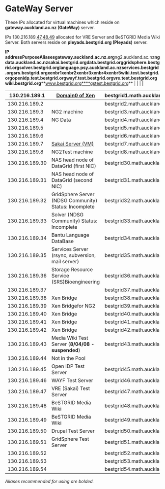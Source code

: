 # GateWay Server

These IPs allocated for virtual machines which reside on **gateway.auckland.ac.nz (GateWay)** server. 

IPs 130.216.189.[47,48,49](https://reannz.atlassian.net/wiki/pages/createpage.action?spaceKey=BeSTGRID&title=47%2C48%2C49&linkCreation=true&fromPageId=3816950518) allocated for VRE Server and BeSTGRID Media Wiki Server. Both servers reside on **pleyads.bestgrid.org (Pleyads)** server.

**IP address****Purpose****Aliases****gateway.auckland.ac.nz.org******ng2.auckland.ac.nz****ngdata.auckland.ac.nz******sakai.bestgrid.org****data.bestgrid.org****gridsphere.bestgrid.org****solver.bestgrid.org****language.psy.auckland.ac.nz****services.bestgrid.org****srs.bestgrid.org****xenbr1****xenbr2****xenbr3****xenbr4****xenbr5****wiki.test.bestgrid.org****openidp.test.bestgrid.org****wayf.test.bestgrid.org****vre.test.bestgrid.org****wiki.bestgrid.org****www.bestgrid.org****gstest.bestgrid.org**  |     |     |     |  

|      130.216.189.1       |      [Domain0 of Xen](/wiki/spaces/BeSTGRID/pages/3816950577)         | bestgrid1.math.auckland.ac.nzbg1.bestgrid.orggateway.bestgrid.org      |
| ------------------------ | --------------------------------------------------------------------- | ---------------------------------------------------------------------- |
|      130.216.189.2       |                                                                       | bestgrid2.math.auckland.ac.nzbg2.bestgrid.org                          |
|      130.216.189.3       |      NG2 machine                                                      | bestgrid3.math.auckland.ac.nzbg3.bestgrid.org                          |
|      130.216.189.4       |      NG Data                                                          | bestgrid4.math.auckland.ac.nzbg4.bestgrid.org                          |
|      130.216.189.5       |                                                                       | bestgrid5.math.auckland.ac.nzbg5.bestgrid.org                          |
|      130.216.189.6       |                                                                       |      bestgrid6.math.auckland.ac.nzbg6.bestgrid.org                     |
|      130.216.189.7       |      [Sakai Server (VM)](/wiki/spaces/BeSTGRID/pages/3816950762)      | bestgrid7.math.auckland.ac.nzbg7.bestgrid.org                          |
|      130.216.189.8       |      NG2Test machine                                                  |      bestgrid8.math.auckland.ac.nzbg8.bestgrid.org                     |
|      130.216.189.30      |      NAS head node of DataGrid (first NIC)                            | bestgrid30.math.auckland.ac.nzbg30.bestgrid.org                        |
|      130.216.189.31      |      NAS head node of DataGrid (second NIC)                           |      bestgrid31.math.auckland.ac.nzbg31.bestgrid.org                   |
|      130.216.189.32      |      GridSphere Server (NDSG Community) Status: Incomplete            | bestgrid32.math.auckland.ac.nzbg32.bestgrid.org                        |
|      130.216.189.33      |      Solver (NDSG Community) Status: Incomplete                       | bestgrid33.math.auckland.ac.nzbg33.bestgrid.org                        |
|      130.216.189.34      |      Bantu Language DataBase                                          | bestgrid34.math.auckland.ac.nzbg34.bestgrid.org                        |
|      130.216.189.35      |      Services Server (rsync, subversion, mail server)                 | bestgrid35.math.auckland.ac.nzbg35.bestgrid.org                        |
|      130.216.189.36      |      Storage Resource Service (SRS)Bioengineering                     | bestgrid36.math.auckland.ac.nzbg36.bestgrid.org                        |
|      130.216.189.37      |                                                                       |      bestgrid37.math.auckland.ac.nzbg37.bestgrid.org                   |
|      130.216.189.38      |      Xen Bridge                                                       |      bestgrid38.math.auckland.ac.nzbg38.bestgrid.org                   |
|      130.216.189.39      |      Xen Bridgefor NG2                                                |      bestgrid39.math.auckland.ac.nzbg39.bestgrid.org                   |
|      130.216.189.40      |      Xen Bridge                                                       |      bestgrid40.math.auckland.ac.nzbg40.bestgrid.org                   |
|      130.216.189.41      |      Xen Bridge                                                       |      bestgrid41.math.auckland.ac.nzbg41.bestgrid.org                   |
|      130.216.189.42      |      Xen Bridge                                                       |      bestgrid42.math.auckland.ac.nzbg42.bestgrid.org                   |
|      130.216.189.43      |      Media Wiki Test Server (**8/04/08 - suspended**)                 | bestgrid43.math.auckland.ac.nzbg43.bestgrid.org                        |
|      130.216.189.44      |      Not in the Pool                                                  |                                                                        |
|      130.216.189.45      |      Open IDP Test Server                                             | bestgrid45.math.auckland.ac.nzbg45.bestgrid.org                        |
|      130.216.189.46      |      WAYF Test Server                                                 | bestgrid46.math.auckland.ac.nzbg46.bestgrid.org                        |
|      130.216.189.47      |      VRE (Sakai) Test Server                                          | bestgrid47.math.auckland.ac.nzbg47.bestgrid.org                        |
|      130.216.189.48      |      BeSTGRID Media Wiki                                              | bestgrid48.math.auckland.ac.nzbg48.bestgrid.org                        |
|      130.216.189.49      |      BeSTGRID Media Wiki                                              | bestgrid49.math.auckland.ac.nzbg49.bestgrid.org                        |
|      130.216.189.50      |      Drupal Test Server                                               |      bestgrid50.math.auckland.ac.nzbg50.bestgrid.org                   |
|      130.216.189.51      |      GridSphere Test Server                                           | bestgrid51.math.auckland.ac.nzbg51.bestgrid.org                        |
|      130.216.189.52      |                                                                       |      bestgrid52.math.auckland.ac.nzbg52.bestgrid.org                   |
|      130.216.189.53      |                                                                       |      bestgrid53.math.auckland.ac.nzbg53.bestgrid.org                   |
|      130.216.189.54      |                                                                       |      bestgrid54.math.auckland.ac.nzbg54.bestgrid.org                   |

*Aliases recommended for using are bolded.*
